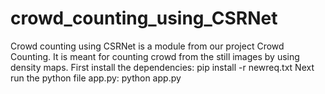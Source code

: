 # crowd_counting_using_CSRNet
Crowd counting using CSRNet is a module from our project Crowd Counting. It is meant for counting crowd from the still images by using density maps.
First install the dependencies: pip install -r newreq.txt
Next run the python file app.py: python app.py
